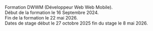 Formation DWWM (Développeur Web Web Mobile).<br/>
Début de la formation le 16 Septembre 2024.<br/>
Fin de la formation le 22 mai 2026.<br/>
Dates de stage début le 27 octobre 2025 fin du stage le 8 mai 2026.
